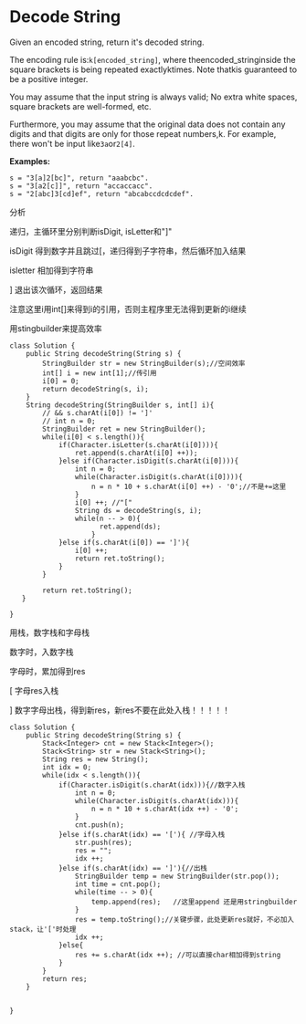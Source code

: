 # Decode String

Given an encoded string, return it's decoded string.

The encoding rule is:`k[encoded_string]`, where theencoded\_stringinside the square brackets is being repeated exactlyktimes. Note thatkis guaranteed to be a positive integer.

You may assume that the input string is always valid; No extra white spaces, square brackets are well-formed, etc.

Furthermore, you may assume that the original data does not contain any digits and that digits are only for those repeat numbers,k. For example, there won't be input like`3a`or`2[4]`.

**Examples:**

```text
s = "3[a]2[bc]", return "aaabcbc".
s = "3[a2[c]]", return "accaccacc".
s = "2[abc]3[cd]ef", return "abcabccdcdcdef".
```

分析

递归，主循环里分别判断isDigit, isLetter和"\]"

isDigit 得到数字并且跳过\[，递归得到子字符串，然后循环加入结果

isletter 相加得到字符串

\] 退出该次循环，返回结果

注意这里i用int\[\]来得到i的引用，否则主程序里无法得到更新的i继续

用stingbuilder来提高效率

```text
class Solution {
    public String decodeString(String s) {
        StringBuilder str = new StringBuilder(s);//空间效率
        int[] i = new int[1];//传引用
        i[0] = 0;
        return decodeString(s, i);
    }
    String decodeString(StringBuilder s, int[] i){
        // && s.charAt(i[0]) != ']'
        // int n = 0;
        StringBuilder ret = new StringBuilder();
        while(i[0] < s.length()){
            if(Character.isLetter(s.charAt(i[0]))){
                ret.append(s.charAt(i[0] ++));
            }else if(Character.isDigit(s.charAt(i[0]))){
                int n = 0;
                while(Character.isDigit(s.charAt(i[0]))){
                    n = n * 10 + s.charAt(i[0] ++) - '0';//不是+=这里
                }                                             
                i[0] ++; //"["
                String ds = decodeString(s, i);
                while(n -- > 0){
                      ret.append(ds);
                    }
            }else if(s.charAt(i[0]) == ']'){
                i[0] ++;
                return ret.toString();
            }
        }  

        return ret.toString();
   }              

}
```

用栈，数字栈和字母栈

数字时，入数字栈

字母时，累加得到res

\[ 字母res入栈

\] 数字字母出栈，得到新res，新res不要在此处入栈！！！！！

```text
class Solution {
    public String decodeString(String s) {
        Stack<Integer> cnt = new Stack<Integer>();
        Stack<String> str = new Stack<String>();
        String res = new String();
        int idx = 0;
        while(idx < s.length()){
            if(Character.isDigit(s.charAt(idx))){//数字入栈
                int n = 0;
                while(Character.isDigit(s.charAt(idx))){
                    n = n * 10 + s.charAt(idx ++) - '0';
                }
                cnt.push(n);
            }else if(s.charAt(idx) == '['){ //字母入栈
                str.push(res);
                res = "";
                idx ++;
            }else if(s.charAt(idx) == ']'){//出栈
                StringBuilder temp = new StringBuilder(str.pop());
                int time = cnt.pop();
                while(time -- > 0){
                    temp.append(res);   //这里append 还是用stringbuilder                 
                }
                res = temp.toString();//关键步骤，此处更新res就好，不必加入stack，让'['时处理
                idx ++;
            }else{
                res += s.charAt(idx ++); //可以直接char相加得到string
            }
        }
        return res;
    }


}
```

